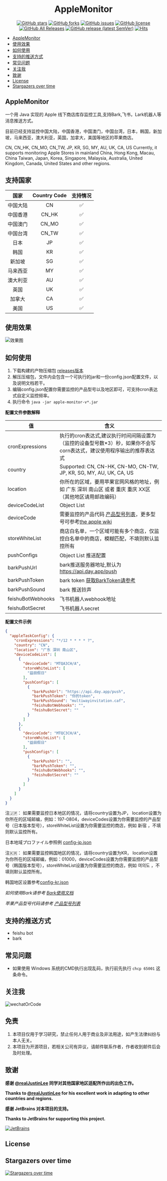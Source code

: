 <div align="center">
<h1 align="center">AppleMonitor</h1>

[![GitHub stars](https://img.shields.io/github/stars/MoshiCoCo/Apple-Monitor?style=flat-square)](https://github.com/MoshiCoCo/Apple-Monitor/stargazers)
[![GitHub forks](https://img.shields.io/github/forks/MoshiCoCo/Apple-Monitor?style=flat-square)](https://github.com/MoshiCoCo/Apple-Monitor/network)
[![GitHub issues](https://img.shields.io/github/issues/MoshiCoCo/Apple-Monitor?style=flat-square)](https://github.com/MoshiCoCo/Apple-Monitor/issues)
[![GitHub license](https://img.shields.io/github/license/MoshiCoCo/Apple-Monitor?style=flat-square)](https://github.com/MoshiCoCo/Apple-Monitor/blob/main/LICENSE)
[![GitHub All Releases](https://img.shields.io/github/downloads/MoshiCoCo/Apple-Monitor/total?style=flat-square)](https://github.com/MoshiCoCo/Apple-Monitor/releases)
[![GitHub release (latest SemVer)](https://img.shields.io/github/v/release/MoshiCoCo/Apple-Monitor?style=flat-square)](https://github.com/MoshiCoCo/Apple-Monitor/releases)
[![Hits](https://hits.seeyoufarm.com/api/count/incr/badge.svg?url=https%3A%2F%2Fgithub.com%2FJunzhouLiu%2FBILIBILI-HELPER-PRE&count_bg=%2379C83D&title_bg=%23555555&icon=&icon_color=%23E7E7E7&title=hits&edge_flat=true)](https://hits.seeyoufarm.com)
</div>

- [AppleMonitor](#applemonitor)
- [使用效果](#使用效果)
- [如何使用](#如何使用)
- [支持的推送方式](#支持的推送方式)
- [常见问题](#常见问题)
- [关注我](#关注我)
- [致谢](#致谢)
- [License](#license)
- [Stargazers over time](#stargazers-over-time)

## AppleMonitor

一个用 Java 实现的 Apple 线下商店库存监控工具,支持Bark,飞书，Lark机器人等消息推送方式。

目前已经支持监控中国大陆，中国香港，中国澳门，中国台湾，日本，韩国，新加坡，马来西亚，澳大利亚，英国，加拿大，美国等地区的苹果商店。

CN, CN_HK, CN_MO, CN_TW, JP, KR, SG, MY, AU, UK, CA, US
Currently, it supports monitoring Apple Stores in mainland China, Hong Kong, Macau, China Taiwan, Japan, Korea,
Singapore, Malaysia, Australia, United Kingdom, Canada, United States and other
regions.

## 支持国家

|  国家  | Country Code | 支持情况 |
|:----:|:------------:|:----:|
| 中国大陆 |      CN      |  ✅   |
| 中国香港 |    CN_HK     |  ✅   |
| 中国澳门 |    CN_MO     |  ✅   |
| 中国台湾 |    CN_TW     |  ✅   |
|  日本  |      JP      |  ✅   |
|  韩国  |      KR      |  ✅   |
| 新加坡  |      SG      |  ✅   |
| 马来西亚 |      MY      |  ✅   |
| 澳大利亚 |      AU      |  ✅   |
|  英国  |      UK      |  ✅   |
| 加拿大  |      CA      |  ✅   |
|  美国  |      US      |  ✅   |

## 使用效果

![效果图](docs/images/view.png)

## 如何使用

1. 下载构建的产物压缩包 [releases版本](https://github.com/MoshiCoCo/Apple-Monitor/releases)
2. 解压压缩包，文件内会包含一个可执行的jar和一份config.json配置文件，以及说明文档若干。
3. 编辑config.json配置你需要监控的产品型号以及地区即可，可支持cron表达式自定义监控频率。
4. 执行命令 `java -jar apple-monitor-v*.jar`

**配置文件参数解释**

| 值                 | 含义                                                                                                                       |
|-------------------|--------------------------------------------------------------------------------------------------------------------------|
| cronExpressions   | 执行的cron表达式,建议执行时间间隔设置为 （监控的设备型号数*3）秒，如果你不会写corn表达式，建议使用程序输出的推荐表达式                                                        |
| country           | Supported: CN, CN-HK, CN-MO, CN-TW, JP, KR, SG, MY, AU, UK, CA, US                                                       |
| location          | 你所在的区域，要用苹果官网风格的地址，例如 广东 深圳 南山区 或者 重庆 重庆 XX区（其他地区请用邮政编码）                                                                 |
| deviceCodeList    | Object List                                                                                                              |
| deviceCode        | 需要监控的产品代码    [产品型号列表](./docs/apple-device-codes.md)，更多型号可参考[the apple wiki](https://theapplewiki.com/wiki/Models#iPhone) |
| storeWhiteList    | 商店白名单，一个区域可能有多个商店，仅监控白名单中的商店，模糊匹配，不填则默认监控所有                                                                              |
| pushConfigs       | Object List   推送配置                                                                                                       |
| barkPushUrl       | bark推送服务器地址,默认为  https://api.day.app/push                                                                                |
| barkPushToken     | bark token    [获取BarkToken请参考](./docs/use-bark.md)                                                                       |
| barkPushSound     | bark 推送铃声                                                                                                                |
| feishuBotWebhooks | 飞书机器人webhook地址                                                                                                           |
| feishuBotSecret   | 飞书机器人secret                                                                                                              |

**配置文件示例**

```json
{
  "appleTaskConfig": {
    "cronExpressions": "*/12 * * * * ?",
    "country": "CN",
    "location": "广东 深圳 南山区",
    "deviceCodeList": [
      {
        "deviceCode": "MTQA3CH/A",
        "storeWhiteList": [
          "益田假日"
        ],
        "pushConfigs": [
          {
            "barkPushUrl": "https://api.day.app/push",
            "barkPushToken": "你的token",
            "barkPushSound": "multiwayinvitation.caf",
            "feishuBotWebhooks": "",
            "feishuBotSecret": ""
          }
        ]
      },
      {
        "deviceCode": "MTQC3CH/A",
        "storeWhiteList": [
          "益田假日"
        ],
        "pushConfigs": [
          {
            "barkPushUrl": "",
            "barkPushToken": "",
            "feishuBotWebhooks": "",
            "feishuBotSecret": ""
          }
        ]
      }
    ]
  }
}
```

注🇯🇵：
如果需要监控日本地区的情况，请将country设置为JP，
location设置为你所在的区域邮编，例如：197-0804，deviceCodes设置为你需要监控的产品型号（日本版本型号），storeWhiteList设置为你需要监控的商店，例如
新宿 ，不填则默认监控所有。

日本地域プロファイル参照例 [config-jp.json](./src/main/resources/config-jp.json)

注🇰🇷：
如果需要监控韩国地区的情况，请将country设置为KR，
location设置为你所在的区域邮编，例如：01000，deviceCodes设置为你需要监控的产品型号（韩国版本型号），storeWhiteList设置为你需要监控的商店，例如
여의도 ，不填则默认监控所有。

韩国地区设置参考[config-kr.json](./src/main/resources/config-kr.json)

*如何使用Bark请参考 [Bark使用文档](./docs/use-bark.md)*

*苹果产品型号代码请参考 [产品型号列表](./docs/apple-device-codes.md)*

## 支持的推送方式

- feishu bot
- bark

## 常见问题

- 如果使用 Windows 系统的CMD执行出现乱码，执行前先执行 `chcp 65001` 这条命令。

## 关注我

![wechatOrCode](./docs/images/wxgzh.png)

## 免责

1. 本项目仅用于学习研究，禁止任何人用于商业及非法用途，如产生法律纠纷与本人无关。
2. 本项目为开源项目，若相关公司有异议，请邮件联系作者，作者收到邮件后会及时处理。

## 致谢

**感谢 [@realJustinLee](https://github.com/realJustinLee) 同学对其他国家地区适配所作出的出色工作。**

**Thanks to [@realJustinLee](https://github.com/realJustinLee) for his excellent work in adapting to other countries and
regions.**

**感谢 JetBrains 对本项目的支持。**

**Thanks to JetBrains for supporting this project.**

[![JetBrains](docs/images/jetbrains.svg)](https://www.jetbrains.com/?from=Apple-Monitor)

## License

## Stargazers over time

[![Stargazers over time](https://starchart.cc/MoshiCoCo/Apple-Monitor.svg)](https://starchart.cc/MoshiCoCo/Apple-Monitor)
